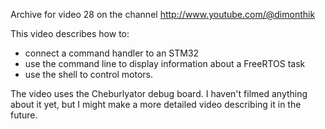 Archive for video 28 on the channel http://www.youtube.com/@dimonthik

This video describes how to:
- connect a command handler to an STM32
- use the command line to display information about a FreeRTOS task
- use the shell to control motors.

The video uses the Cheburlyator debug board. I haven't filmed anything about it yet, but I might make a more detailed video describing it in the future.
